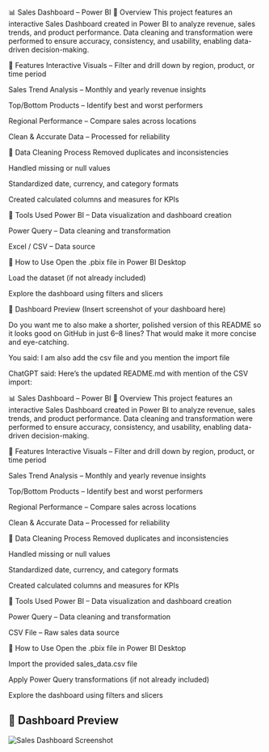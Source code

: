📊 Sales Dashboard – Power BI
📌 Overview
This project features an interactive Sales Dashboard created in Power BI to analyze revenue, sales trends, and product performance. Data cleaning and transformation were performed to ensure accuracy, consistency, and usability, enabling data-driven decision-making.

🔹 Features
Interactive Visuals – Filter and drill down by region, product, or time period

Sales Trend Analysis – Monthly and yearly revenue insights

Top/Bottom Products – Identify best and worst performers

Regional Performance – Compare sales across locations

Clean & Accurate Data – Processed for reliability

🔹 Data Cleaning Process
Removed duplicates and inconsistencies

Handled missing or null values

Standardized date, currency, and category formats

Created calculated columns and measures for KPIs

📂 Tools Used
Power BI – Data visualization and dashboard creation

Power Query – Data cleaning and transformation

Excel / CSV – Data source

🚀 How to Use
Open the .pbix file in Power BI Desktop

Load the dataset (if not already included)

Explore the dashboard using filters and slicers

📸 Dashboard Preview
(Insert screenshot of your dashboard here)

Do you want me to also make a shorter, polished version of this README so it looks good on GitHub in just 6–8 lines? That would make it more concise and eye-catching.








You said:
I am also add the csv file and you mention the import file 


ChatGPT said:
Here’s the updated README.md with mention of the CSV import:

📊 Sales Dashboard – Power BI
📌 Overview
This project features an interactive Sales Dashboard created in Power BI to analyze revenue, sales trends, and product performance. Data cleaning and transformation were performed to ensure accuracy, consistency, and usability, enabling data-driven decision-making.

🔹 Features
Interactive Visuals – Filter and drill down by region, product, or time period

Sales Trend Analysis – Monthly and yearly revenue insights

Top/Bottom Products – Identify best and worst performers

Regional Performance – Compare sales across locations

Clean & Accurate Data – Processed for reliability

🔹 Data Cleaning Process
Removed duplicates and inconsistencies

Handled missing or null values

Standardized date, currency, and category formats

Created calculated columns and measures for KPIs

📂 Tools Used
Power BI – Data visualization and dashboard creation

Power Query – Data cleaning and transformation

CSV File – Raw sales data source

🚀 How to Use
Open the .pbix file in Power BI Desktop

Import the provided sales_data.csv file

Apply Power Query transformations (if not already included)

Explore the dashboard using filters and slicers

## 📸 Dashboard Preview
![Sales Dashboard Screenshot](dashboard.png)

